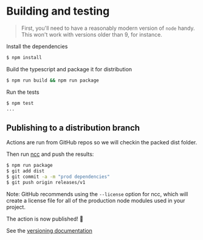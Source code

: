 # Building and testing

> First, you'll need to have a reasonably modern version of `node` handy. This won't work with versions older than 9, for instance.

Install the dependencies  
```bash
$ npm install
```

Build the typescript and package it for distribution
```bash
$ npm run build && npm run package
```

Run the tests 
```bash
$ npm test
...
```

## Publishing to a distribution branch

Actions are run from GitHub repos so we will checkin the packed dist folder. 

Then run [ncc](https://github.com/zeit/ncc) and push the results:
```bash
$ npm run package
$ git add dist
$ git commit -a -m "prod dependencies"
$ git push origin releases/v1
```

Note: GitHub recommends using the `--license` option for ncc, which will create a license file for all of the production node modules used in your project.

The action is now published! :rocket: 

See the [versioning documentation](https://github.com/actions/toolkit/blob/master/docs/action-versioning.md)
